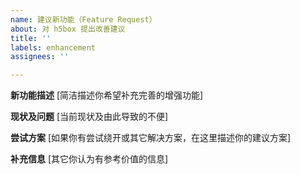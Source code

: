 ```yaml
---
name: 建议新功能（Feature Request）
about: 对 h5box 提出改善建议
title: ''
labels: enhancement
assignees: ''

---
```


**新功能描述**
[简洁描述你希望补充完善的增强功能]

**现状及问题**
[当前现状及由此导致的不便]

**尝试方案**
[如果你有尝试绕开或其它解决方案，在这里描述你的建议方案]

**补充信息**
[其它你认为有参考价值的信息]
